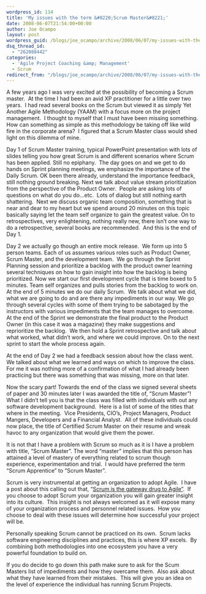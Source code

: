 ```yaml
---
wordpress_id: 114
title: 'My issues with the term &#8220;Scrum Master&#8221;'
date: 2008-06-07T21:54:00+00:00
author: Joe Ocampo
layout: post
wordpress_guid: /blogs/joe_ocampo/archive/2008/06/07/my-issues-with-the-term-quot-scrum-master-quot.aspx
dsq_thread_id:
  - "262088442"
categories:
  - 'Agile Project Coaching &amp; Management'
  - Scrum
redirect_from: "/blogs/joe_ocampo/archive/2008/06/07/my-issues-with-the-term-quot-scrum-master-quot.aspx/"
---
```

A few years ago I was very excited at the possibility of becoming a Scrum master.&nbsp; At the time I had been an avid XP practitioner for a little over two years.&nbsp; I had read several books on the Scrum but viewed it as simply Yet Another Agile Methodology (YAAM) with a focus more on the project management.&nbsp; I thought to myself that I must have been missing something.&nbsp; How can something as simple as this methodology be taking off like wild fire in the corporate arena?&nbsp; I figured that a Scrum Master class would shed light on this dilemma of mine.

Day 1 of Scrum Master training, typical PowerPoint presentation with lots of slides telling you how great Scrum is and different scenarios where Scrum has been applied. Still no epiphany.&nbsp; The day goes on and we get to do hands on Sprint planning meetings, we emphasize the importance of the Daily Scrum. OK been there already, understand the importance feedback, still nothing ground breaking. Next we talk about value stream prioritization from the perspective of the Product Owner.&nbsp; People are asking lots of questions on what do you do…etc.&nbsp; Lots of dialog but still nothing earth shattering.&nbsp; Next we discuss organic team composition, something that is near and dear to my heart but we spend around 20 minutes on this topic basically saying let the team self organize to gain the greatest value. On to retrospectives, very enlightening, nothing really new, there isn’t one way to do a retrospective, several books are recommended.&nbsp; And this is the end of Day 1.

Day 2 we actually go though an entire mock release.&nbsp; We form up into 5 person teams. Each of us assumes various roles such as Product Owner, Scrum Master, and the development team.&nbsp; We go through the Sprint Planning session and prioritize a backlog with the product owner learning several techniques on how to gain insight into how the backlog is being prioritized. Now we start our first development cycle that is time boxed to 5 minutes. Team self organizes and pulls stories from the backlog to work on.&nbsp; At the end of 5 minutes we do our daily Scrum.&nbsp; We talk about what we did, what we are going to do and are there any impediments in our way. We go through several cycles with some of them trying to be sabotaged by the instructors with various impediments that the team manages to overcome. At the end of the Sprint we demonstrate the final product to the Product Owner (in this case it was a magazine) they make suggestions and reprioritize the backlog.&nbsp; We then hold a Sprint retrospective and talk about what worked, what didn’t work, and where we could improve. On to the next sprint to start the whole process again.

At the end of Day 2 we had a feedback session about how the class went.&nbsp; We talked about what we learned and ways on which to improve the class.&nbsp; For me it was nothing more of a confirmation of what I had already been practicing but there was something that was missing, more on that later.

Now the scary part! Towards the end of the class we signed several sheets of paper and 30 minutes later I was awarded the title of, “Scrum Master”! What I didn’t tell you is that the class was filled with individuals with out any software development background.&nbsp; Here is a list of some of the titles that where in the meeting.&nbsp; Vice Presidents, CIO’s, Project Managers, Product Mangers, Developers and a Financial Analyst.&nbsp; All of these individuals could now place, the title of Certified Scrum Master on their resume and wreak havoc to any organization that would give them the power.

It is not that I have a problem with Scrum so much as it is I have a problem with title, “Scrum Master”. The word “master” implies that this person has attained a level of mastery of everything related to scrum though experience, experimentation and trial.&nbsp; I would have preferred the term “Scrum Apprentice” to “Scrum Master”.

Scrum is very instrumental at getting an organization to adopt Agile.&nbsp; I have a post about this calling out that, “[Scrum is the gateway drug to Agile”](/blogs/joe_ocampo/archive/2007/09/08/scrum-the-gateway-drug-to-true-agility.aspx).&nbsp; If you choose to adopt Scrum your organization you will gain greater insight into its culture.&nbsp; This insight is not always welcomed as it will expose many of your organization process and personnel related issues.&nbsp; How you choose to deal with these issues will determine how successful your project will be.

Personally speaking Scrum cannot be practiced on its own.&nbsp; Scrum lacks software engineering disciplines and practices, this is where XP excels.&nbsp; By combining both methodologies into one ecosystem you have a very powerful foundation to build on.

If you do decide to go down this path make sure to ask for the Scum Masters list of impediments and how they overcame them.&nbsp; Also ask about what they have learned from their mistakes.&nbsp; This will give you an idea on the level of experience the individual has running Scrum Projects.  
&nbsp;